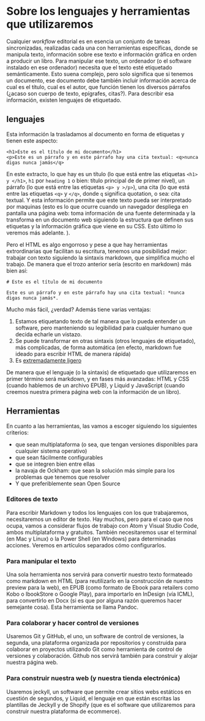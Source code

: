 # Sobre los lenguajes y herramientas que utilizaremos

Cualquier _workflow_ editorial es en esencia un conjunto de tareas sincronizadas, realizadas cada una con herramientas específicas, donde se manipula texto, información sobre ese texto e información gráfica en orden a  producir un libro. Para manipular ese texto, un ordenador (o el software instalado en ese ordenador) necesita que el texto esté etiquetado  semánticamente. Esto suena complejo, pero solo significa que si tenemos un documento, ese documento debe también incluir información acerca de cual es el título, cual es el autor, que función tienen los diversos párrafos (¿acaso son cuerpo de texto, epígrafes, citas?). Para describir esa información, existen lenguajes de etiquetado.

## lenguajes

Esta información la trasladamos al documento en forma de etiquetas y tienen este aspecto:

````
<h1>Este es el título de mi documento</h1>
<p>Este es un párrafo y en este párrafo hay una cita textual: <q>nunca digas nunca jamás</q>
````
En este extracto, lo que hay es un título (lo que está entre las etiquetas `<h1> y </h1>`, `h1` por `heading 1` o bien: título principal de de primer nivel), un párrafo (lo que está entre las etiquetas `<p> y >/p>`), una cita (lo que está entre las etiquetas `<q>` y `</q>`, donde `q` significa quotation, o sea: cita textual. Y esta información permite que este texto pueda ser interpretado por maquinas (esto es lo que ocurre cuando un navegador despliega en pantalla una página web: toma información de una fuente determinada y la transforma en un documento web siguiendo la estructura que definen sus etiquetas y la información gráfica que viene en su CSS. Esto último lo veremos más adelante. ).

Pero el HTML es algo engorroso y pese a que hay herramientas extrordinarias que facilitan su escritura, tenemos una posibilidad mejor: trabajar con texto siguiendo la sintaxis markdown, que simplifica mucho el trabajo. De manera que el trozo anterior sería (escrito en markdown) más bien así:

````
# Este es el título de mi documento

Este es un párrafo y en este párrafo hay una cita textual: *nunca digas nunca jamás*.
````
Mucho más fácil, ¿verdad? Además tiene varias ventajas:

1. Estamos etiquetando texto de tal manera que lo pueda entender un software, pero manteniendo su legibilidad para cualquier humano que decida echarle un vistazo.
2. Se puede transformar en otras sintaxis (otros lenguajes de etiquetado), más complicadas, de forma automática (en efecto, markdown fue ideado para escribir HTML de manera rápida)
3. Es [extremadamente ligero](/wordVersusMarkdown.md)

De manera que el lenguaje (o la sintaxis) de etiquetado que utilizaremos en primer término será markdown, y en fases más avanzadas: HTML y CSS (cuando hablemos de un archivo EPUB), y Liquid y JavaScript (cuando creemos nuestra primera página web con la información de un libro).

## Herramientas

En cuanto a las herramientas, las vamos a escoger siguiendo los siguientes criterios:
- que sean multiplataforma (o sea, que tengan versiones disponibles para cualquier sistema operativo)
- que sean fácilmente configurables
- que se integren bien entre ellas
- la navaja de Ockham: que sean la solución más simple para los problemas que tenemos que resolver
- Y que preferiblemente sean Open Source

### Editores de texto

Para escribir Markdown y todos los lenguajes con los que trabajaremos, necesitaremos un editor de texto. Hay muchos, pero para el caso que nos ocupa, vamos a considerar flujos de trabajo con Atom y Visual Studio Code, ambos multiplataforma y gratuitos. También necesitaremos usar el terminal (en Mac y Linux) o la Power Shell (en Windows) para determinadas acciones. Veremos en artículos separados cómo configurarlos.


### Para manipular el texto

Una sola herramienta nos servirá para convertir nuestro texto formateado como markdown en HTML (para reutilizarlo en la construcción de nuestro preview para la web), en EPUB (como formato de Ebook para retailers como Kobo o IbookStore o Google Play), para importarlo en InDesign (vía ICML), para convertirlo en Docx (si es que por alguna razón queremos hacer semejante cosa). Esta herramienta se llama Pandoc.

### Para colaborar y hacer control de versiones

Usaremos Git y GitHub, el uno, un software de control de versiones, la segunda, una plataforma organizada por repositorios y construida para colaborar en proyectos utilizando Git como herramienta de control de versiones y colaboración. Github nos servirá también para construir y alojar nuestra página web.

### Para construir nuestra web (y nuestra tienda electrónica)

Usaremos jeckyll, un software que permite crear sitios webs estáticos en cuestión de segundos, y Liquid, el lenguaje en que están escritas las plantillas de Jeckyll y de Shopify (que es el software que utilizaremos para construir nuestra plataforma de ecommerce).
